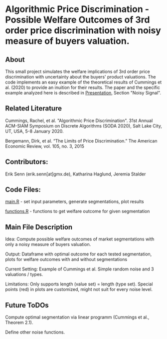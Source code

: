 # Algorithmic Price Discrimination - Possible Welfare Outcomes of 3rd order price discrimination with noisy measure of buyers valuation.
## About
This small project simulates the welfare implications of 3rd order price discrimination with uncertainty about the buyers' product valuations.
The code implements an easy example of the theoretical results of Cummings et al. (2020) to provide an inuition for their results.
The paper and the specific example analyzed here is described in [Presentation](haglund_senn_stalder__cummings_et_al.pdf), Section "Noisy Signal".

## Related Literature
Cummings, Rachel, et al. "Algorithmic Price Discrimination". 31st Annual ACM-SIAM Symposium on Discrete Algorithms (SODA 2020), Salt Lake City, UT, USA, 5-8 January 2020.

Bergemann, Dirk, et al. “The Limits of Price Discrimination.” The American Economic Review, vol. 105, no. 3, 2015

## Contributors: 
Erik Senn (erik.senn[at]gmx.de), Katharina Haglund, Jeremia Stalder

## Code Files:
[main.R](main.R) - set input parameters, generate segmentations, plot results

[functions.R](functions.R) - functions to get welfare outcome for given segmentation

## Main File Description

Idea: Compute possible welfare outcomes of market segmentations with only a noisy measure of buyers valuation.
  
Output: Dataframe with optimal outcome for each tested segmentation, plots for welfare outcomes with and without segmentations
  
Current Setting: Example of Cummings et al. Simple random noise and 3 valuations / types.
  
Limitations: Only supports length (value set) = length (type set). Special points (red) in plots are customized, might not suit for every noise level.
  
## Future ToDOs
Compute optimal segmentation via linear programm (Cummings et al., Theorem 2.1).
	
Define other noise functions.
